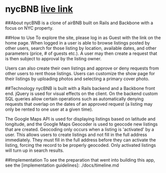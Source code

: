 # nycBNB [live link](www.nycbnb.us)

##About
nycBNB is a clone of airBNB built on Rails and Backbone with a focus on NYC property.

##How to Use
To explore the site, please log in as Guest with the link on the home page.
When logged in a user is able to browse listings posted by other users, search for those listing by location, available dates, and other parameters (price, # of guests etc.). A user may then create a request that is then subject to approval by the listing owner.

Users can also create their own listings and approve or deny requests from other users to rent those listings. Users can customize the show page for their listings by uploading photos and selecting a primary cover photo.

##Technology
nycBNB is built with a Rails backend and a Backbone front end. jQuery is used for visual effects on the client. On the backend custom SQL queries allow certain operations such as automatically denying requests that overlap on the dates of an approved request (a listing may only be rented to one user at a given time).

The Google Maps API is used for displaying listings based on latitude and longitude, and the Google Maps Geocoder is used to geocode new listings that are created. Geocoding only occurs when a listing is 'activated' by a user. This allows users to create listings and not fill in the full address immediately. They must fill in the full address before they can activate the listing, forcing the record to be properly geocoded. Only activated listings will turn up in search results.

##Implementation
To see the preparation that went into building this app, see the [implementation guidelines]: ./docs/timeline.md
